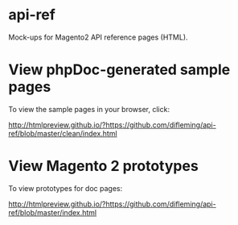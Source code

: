 api-ref
=======

Mock-ups for Magento2 API reference pages (HTML).

View phpDoc-generated sample pages
===================================

To view the sample pages in your browser, click:

http://htmlpreview.github.io/?https://github.com/difleming/api-ref/blob/master/clean/index.html

View Magento 2 prototypes
=========================

To view prototypes for doc pages:

http://htmlpreview.github.io/?https://github.com/difleming/api-ref/blob/master/index.html


